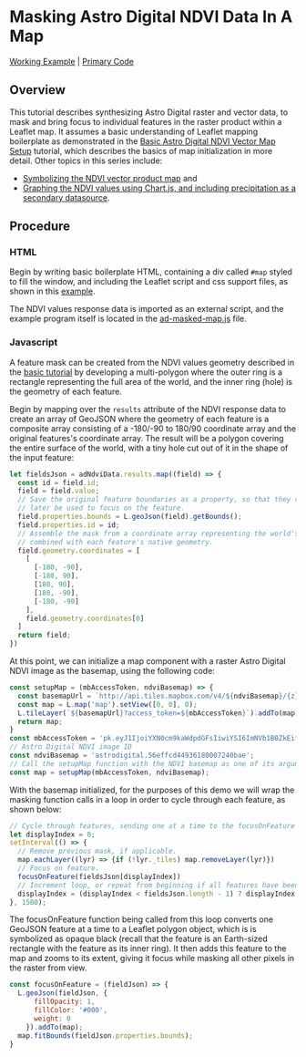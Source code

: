 # Masking Astro Digital NDVI Data In A Map
[Working Example](https://rawgit.com/AstroDigital/example-field-mask/master/example/index.html) | [Primary Code](https://github.com/AstroDigital/example-field-mask/blob/master/example/ad-masked-map.js)
## Overview
This tutorial describes synthesizing Astro Digital raster and vector data, to mask and bring focus to individual features in the raster product within a Leaflet map. It assumes a basic understanding of Leaflet mapping boilerplate as demonstrated in the [Basic Astro Digital NDVI Vector Map Setup](https://github.com/AstroDigital/example-ndvi-vector) tutorial, which describes the basics of map initialization in more detail. Other topics in this series include:
- [Symbolizing the NDVI vector product map](https://github.com/AstroDigital/example-ndvi-vector-symbology) and
- [Graphing the NDVI values using Chart.js, and including precipitation as a secondary datasource](https://github.com/AstroDigital/example-ndvi-chart-plus).

## Procedure
### HTML
Begin by writing basic boilerplate HTML, containing a div called `#map` styled to fill the window, and including the Leaflet script and css support files, as shown in this [example](https://github.com/AstroDigital/example-field-mask/blob/master/example/index.html).

The NDVI values response data is imported as an external script, and the example program itself is located in the [ad-masked-map.js](https://github.com/AstroDigital/example-field-mask/blob/master/example/ad-masked-map.js) file.

### Javascript
A feature mask can be created from the NDVI values geometry described in the [basic tutorial](https://github.com/AstroDigital/example-ndvi-vector) by developing a multi-polygon where the outer ring is a rectangle representing the full area of the world, and the inner ring (hole) is the geometry of each feature.

Begin by mapping over the `results` attribute of the NDVI response data to create an array of GeoJSON where the geometry of each feature is a composite array consisting of a -180/-90 to 180/90 coordinate array and the original features's coordinate array. The result will be a polygon covering the entire surface of the world, with a tiny hole cut out of it in the shape of the input feature:
```js
let fieldsJson = adNdviData.results.map((field) => {
  const id = field.id;
  field = field.value;
  // Save the original feature boundaries as a property, so that they can
  // later be used to focus on the feature.
  field.properties.bounds = L.geoJson(field).getBounds();
  field.properties.id = id;
  // Assemble the mask from a coordinate array representing the world's area
  // combined with each feature's native geometry.
  field.geometry.coordinates = [
    [
      [-180, -90],
      [-180, 90],
      [180, 90],
      [180, -90],
      [-180, -90]
    ],
    field.geometry.coordinates[0]
  ]
  return field;
})
```
At this point, we can initialize a map component with a raster Astro Digital NDVI image as the basemap, using the following code:
```js
const setupMap = (mbAccessToken, ndviBasemap) => {
  const basemapUrl = `http://api.tiles.mapbox.com/v4/${ndviBasemap}/{z}/{x}/{y}.png`;
  const map = L.map('map').setView([0, 0], 0);
  L.tileLayer(`${basemapUrl}?access_token=${mbAccessToken}`).addTo(map);
  return map;
}
const mbAccessToken = 'pk.eyJ1IjoiYXN0cm9kaWdpdGFsIiwiYSI6ImNVb1B0ZkEifQ.IrJoULY2VMSBNFqHLrFYew';
// Astro Digital NDVI image ID
const ndviBasemap = 'astrodigital.56effcd44936180007240bae';
// Call the setupMap function with the NDVI basemap as one of its arguments.
const map = setupMap(mbAccessToken, ndviBasemap);
```
With the basemap initialized, for the purposes of this demo we will wrap the masking function calls in a loop in order to cycle through each feature, as shown below:
```js
// Cycle through features, sending one at a time to the focusOnFeature function.
let displayIndex = 0;
setInterval(() => {
  // Remove previous mask, if applicable.
  map.eachLayer((lyr) => {if (!lyr._tiles) map.removeLayer(lyr)})
  // Focus on feature.
  focusOnFeature(fieldsJson[displayIndex])
  // Increment loop, or repeat from beginning if all features have been cycled through.
  displayIndex = (displayIndex < fieldsJson.length - 1) ? displayIndex + 1 : 0;
}, 1500);
```
The focusOnFeature function being called from this loop converts one GeoJSON feature at a time to a Leaflet polygon object, which is is symbolized as opaque black (recall that the feature is an Earth-sized rectangle with the feature as its inner ring). It then adds this feature to the map and zooms to its extent, giving it focus while masking all other pixels in the raster from view.
```js
const focusOnFeature = (fieldJson) => {
  L.geoJson(fieldJson, {
      fillOpacity: 1,
      fillColor: '#000',
      weight: 0
    }).addTo(map);
  map.fitBounds(fieldJson.properties.bounds);
}
```
